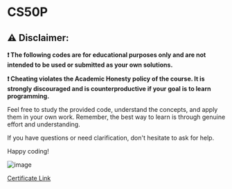 # CS50P

## ⚠️ Disclaimer:

**❗ The following codes are for educational purposes only and are not intended to be used or submitted as your own solutions.**

**❗ Cheating violates the Academic Honesty policy of the course. It is strongly discouraged and is counterproductive if your goal is to learn programming.**

Feel free to study the provided code, understand the concepts, and apply them in your own work. Remember, the best way to learn is through genuine effort and understanding.

If you have questions or need clarification, don't hesitate to ask for help.

Happy coding!

![image](https://github.com/RyanAlmasu/CS50-s-Introduction-to-Programming-with-Python-Codes/assets/90365248/9b4d75d6-ddeb-40fe-9e07-27d193f6b7df)

[Certificate Link](https://certificates.cs50.io/adb0940b-5379-4d3a-8a60-6f08cdeae2a1.pdf?size=letter)
